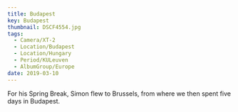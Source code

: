 ```yaml
---
title: Budapest
key: Budapest
thumbnail: DSCF4554.jpg
tags:
  - Camera/XT-2
  - Location/Budapest
  - Location/Hungary
  - Period/KULeuven
  - AlbumGroup/Europe
date: 2019-03-10
---
```

For his Spring Break, Simon flew to Brussels, from where we then spent five days in Budapest.
